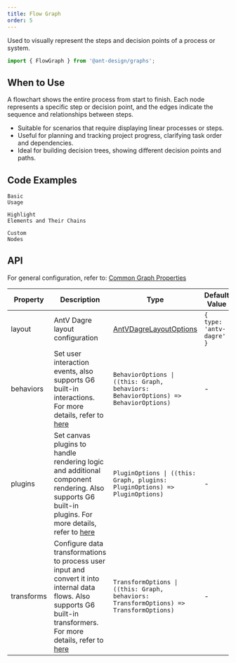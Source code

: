 ```yaml
---
title: Flow Graph
order: 5
---
```


Used to visually represent the steps and decision points of a process or system.

```js
import { FlowGraph } from '@ant-design/graphs';
```

## When to Use

A flowchart shows the entire process from start to finish. Each node represents a specific step or decision point, and the edges indicate the sequence and relationships between steps.

- Suitable for scenarios that require displaying linear processes or steps.
- Useful for planning and tracking project progress, clarifying task order and dependencies.
- Ideal for building decision trees, showing different decision points and paths.

## Code Examples

<code id="demo-flow-graph-default" src="./demos/flow-graph/default.tsx" description="A simple demonstration.">Basic Usage</code>

<code id="demo-flow-graph-hover" src="./demos/flow-graph/hover-activate-chain.tsx" description="By adding hover-highlight interaction (registered as `hover-activate-chain`), elements and their associated chains are highlighted on hover.">Highlight Elements and Their Chains</code>

<code id="demo-flow-graph-custom-node" src="./demos/flow-graph/custom-node.tsx" description="Customize nodes using `node.component`, which needs to be paired with `node.size` to work properly.">Custom Nodes</code>

## API

For general configuration, refer to: [Common Graph Properties](./graphs/overview#common-graph-properties)

| Property  | Description | Type | Default Value |
| ---       | ---         | ---  | ---           |
| layout    | AntV Dagre layout configuration | [AntVDagreLayoutOptions](https://g6.antv.antgroup.com/en/api/layouts/antv-dagre-layout) | `{ type: 'antv-dagre' }` |
| behaviors | Set user interaction events, also supports G6 built-in interactions. For more details, refer to [here](https://g6.antv.antgroup.com/en/api/behaviors/brush-select) | `BehaviorOptions \| ((this: Graph, behaviors: BehaviorOptions) => BehaviorOptions)` | - |
| plugins   | Set canvas plugins to handle rendering logic and additional component rendering. Also supports G6 built-in plugins. For more details, refer to [here](https://g6.antv.antgroup.com/en/api/plugins/background) | `PluginOptions \| ((this: Graph, plugins: PluginOptions) => PluginOptions)` | - |
| transforms | Configure data transformations to process user input and convert it into internal data flows. Also supports G6 built-in transformers. For more details, refer to [here](https://g6.antv.antgroup.com/en/api/transforms/map-node-size) | `TransformOptions \| ((this: Graph, behaviors: TransformOptions) => TransformOptions)` | - |
